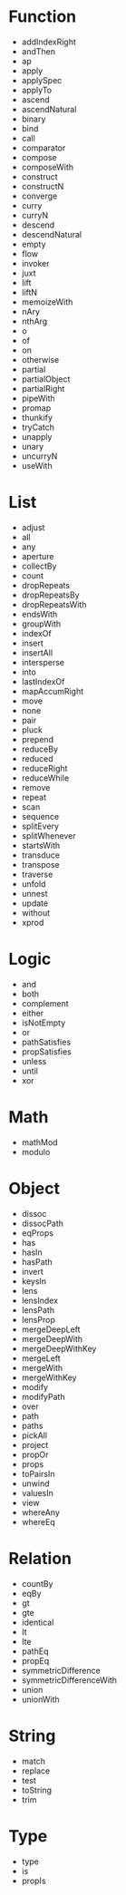 # Function

- addIndexRight
- andThen
- ap
- apply
- applySpec
- applyTo
- ascend
- ascendNatural
- binary
- bind
- call
- comparator
- compose
- composeWith
- construct
- constructN
- converge
- curry
- curryN
- descend
- descendNatural
- empty
- flow
- invoker
- juxt
- lift
- liftN
- memoizeWith
- nAry
- nthArg
- o
- of
- on
- otherwise
- partial
- partialObject
- partialRight
- pipeWith
- promap
- thunkify
- tryCatch
- unapply
- unary
- uncurryN
- useWith

# List

- adjust
- all
- any
- aperture
- collectBy
- count
- dropRepeats
- dropRepeatsBy
- dropRepeatsWith
- endsWith
- groupWith
- indexOf
- insert
- insertAll
- intersperse
- into
- lastIndexOf
- mapAccumRight
- move
- none
- pair
- pluck
- prepend
- reduceBy
- reduced
- reduceRight
- reduceWhile
- remove
- repeat
- scan
- sequence
- splitEvery
- splitWhenever
- startsWith
- transduce
- transpose
- traverse
- unfold
- unnest
- update
- without
- xprod

# Logic

- and
- both
- complement
- either
- isNotEmpty
- or
- pathSatisfies
- propSatisfies
- unless
- until
- xor

# Math

- mathMod
- modulo

# Object

- dissoc
- dissocPath
- eqProps
- has
- hasIn
- hasPath
- invert
- keysIn
- lens
- lensIndex
- lensPath
- lensProp
- mergeDeepLeft
- mergeDeepWith
- mergeDeepWithKey
- mergeLeft
- mergeWith
- mergeWithKey
- modify
- modifyPath
- over
- path
- paths
- pickAll
- project
- propOr
- props
- toPairsIn
- unwind
- valuesIn
- view
- whereAny
- whereEq

# Relation

- countBy
- eqBy
- gt
- gte
- identical
- lt
- lte
- pathEq
- propEq
- symmetricDifference
- symmetricDifferenceWith
- union
- unionWith

# String

- match
- replace
- test
- toString
- trim

# Type

- type
- is
- propIs
